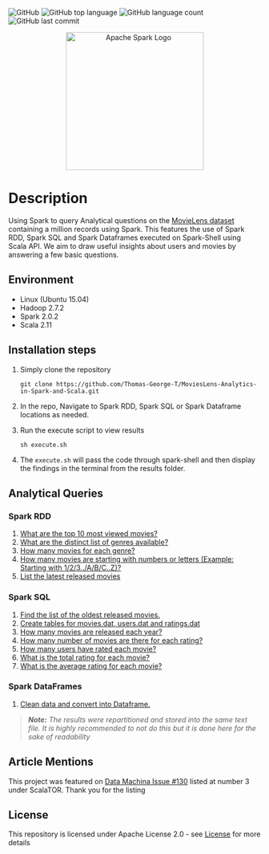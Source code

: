 ![GitHub](https://img.shields.io/github/license/Thomas-George-T/MoviesLens-Analytics-in-Spark-and-Scala?style=plastic)
![GitHub top language](https://img.shields.io/github/languages/top/Thomas-George-T/MoviesLens-Analytics-in-Spark-and-Scala?style=plastic)
![GitHub language count](https://img.shields.io/github/languages/count/Thomas-George-T/MoviesLens-Analytics-in-Spark-and-Scala?style=plastic)
![GitHub last commit](https://img.shields.io/github/last-commit/Thomas-George-T/MoviesLens-Analytics-in-Spark-and-Scala?style=plastic)

<p align="center">
	<a href="#">
		<img src="https://spark.apache.org/images/spark-logo-trademark.png" alt="Apache Spark Logo" width=275>
	</a>
	<br>
</p>


# Description
Using Spark to query Analytical questions on the [MovieLens dataset](https://grouplens.org/datasets/movielens/1m/) containing a million records using Spark. This features the use of Spark RDD, Spark SQL and Spark Dataframes executed on Spark-Shell using Scala API. We aim to draw useful insights about users and movies by answering a few basic questions.

## Environment
* Linux (Ubuntu 15.04)
* Hadoop 2.7.2
* Spark 2.0.2
* Scala 2.11

## Installation steps

1. Simply clone the repository
	```
	git clone https://github.com/Thomas-George-T/MoviesLens-Analytics-in-Spark-and-Scala.git
	```
2. In the repo, Navigate to Spark RDD, Spark SQL or Spark Dataframe locations as needed.

3. Run the execute script to view results
	```
	sh execute.sh
	```
4. The `execute.sh` will pass the code through spark-shell and then display the findings in the terminal from the results folder.

## Analytical Queries

### Spark RDD
1. [What are the top 10 most viewed movies?](/Spark_RDD/Top_10_Most_Viewed_Movies/)
2. [What are the distinct list of genres available?](/Spark_RDD/Distinct_Genres/)
3. [How many movies for each genre?](Spark_RDD/Movies_in_each_genre/)
4. [How many movies are starting with numbers or letters (Example: Starting with 1/2/3../A/B/C..Z)?](Spark_RDD/Movies_starting_with_Letters_or_Numbers/)
5. [List the latest released movies](Spark_RDD/Latest_movies/)

### Spark SQL
1. [Find the list of the oldest released movies.](/Spark_SQL/list_of_the_oldest_movies/)
2. [Create tables for movies.dat, users.dat and ratings.dat](/Spark_SQL/sparkdatalake/)
3. [How many movies are released each year?](/Spark_SQL/movies_each_year/)
4. [How many number of movies are there for each rating?](/Spark_SQL/movies_per_rating/)
6. [How many users have rated each movie?](Spark_SQL/num_users_per_movie)
7. [What is the total rating for each movie?](Spark_SQL/total_rating_per_movie/) 
8. [What is the average rating for each movie?](Spark_SQL/average_rating_per_movie/)

### Spark DataFrames
1. [Clean data and convert into Dataframe.](Spark_DataFrames/)

> _**Note:** The results were repartitioned and stored into the same text file. It is highly recommended to not do this but it is done here for the sake of readability_

## Article Mentions
This project was featured on [Data Machina Issue #130](https://www.getrevue.co/profile/datamachina/issues/data-machina-issue-130-112552) listed at number 3 under ScalaTOR. Thank you for the listing

## License
This repository is licensed under Apache License 2.0 - see [License](LICENSE.md) for more details

